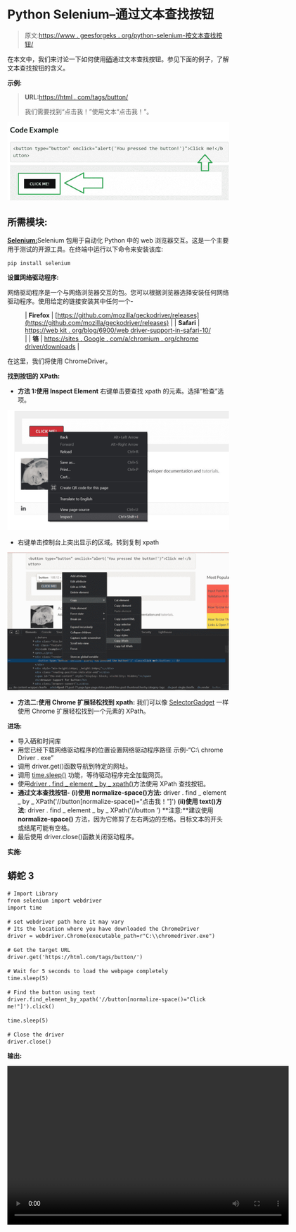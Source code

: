 # Python Selenium–通过文本查找按钮

> 原文:[https://www . geesforgeks . org/python-selenium-按文本查找按钮/](https://www.geeksforgeeks.org/python-selenium-find-button-by-text/)

在本文中，我们来讨论一下如何使用[硒](https://www.geeksforgeeks.org/browser-automation-using-selenium/)通过文本查找按钮。参见下面的例子，了解文本查找按钮的含义。

**示例:**

> **URL:**[https://html . com/tags/button/](https://html.com/tags/button/)
> 
> 我们需要找到“点击我！”使用文本“点击我！”。

![](img/907462343e72707181ba1ce3c6779cc6.png)

## **所需模块:**

[**Selenium:**](https://www.geeksforgeeks.org/browser-automation-using-selenium/)Selenium 包用于自动化 Python 中的 web 浏览器交互。这是一个主要用于测试的开源工具。在终端中运行以下命令来安装该库:

```
pip install selenium
```

**设置网络驱动程序:**

网络驱动程序是一个与网络浏览器交互的包。您可以根据浏览器选择安装任何网络驱动程序。使用给定的链接安装其中任何一个-

<figure class="table">

| **Firefox** | [https://github.com/mozilla/geckodriver/releases](https://github.com/mozilla/geckodriver/releases) |
| **Safari** | [https://web kit . org/blog/6900/web driver-support-in-safari-10/](https://webkit.org/blog/6900/webdriver-support-in-safari-10/) |
| **铬** | [https://sites . Google . com/a/chromium . org/chrome driver/downloads](https://sites.google.com/a/chromium.org/chromedriver/downloads) |

</figure>

在这里，我们将使用 ChromeDriver。

**找到按钮的 XPath:**

*   **方法 1:使用 Inspect Element**
    右键单击要查找 xpath 的元素。选择“检查”选项。

![](img/f6cc793482cd354d095356ced783a92e.png)

*   右键单击控制台上突出显示的区域。转到复制 xpath

![](img/04b284a88fafe31181d48b67b1809d95.png)

*   **方法二:使用 Chrome 扩展轻松找到 xpath:**
    我们可以像 [SelectorGadget](https://chrome.google.com/webstore/detail/selectorgadget/mhjhnkcfbdhnjickkkdbjoemdmbfginb?hl=en) 一样使用 Chrome 扩展轻松找到一个元素的 XPath。

**进场:**

*   导入硒和时间库
*   用您已经下载网络驱动程序的位置设置网络驱动程序路径
    示例-“C:\ chrome Driver . exe”
*   调用 driver.get()函数导航到特定的网址。
*   调用 [time.sleep()](https://www.geeksforgeeks.org/sleep-in-python/#:~:text=sleep()%20is%20defined%20in,due%20to%20the%20utility%20required.) 功能，等待驱动程序完全加载网页。
*   使用[driver . find _ element _ by _ xpath()](https://www.geeksforgeeks.org/find_elements_by_xpath-driver-method-selenium-python/)方法使用 XPath 查找按钮。
*   **通过文本查找按钮-**
    **(i)使用 normalize-space()方法:**
    driver . find _ element _ by _ XPath('//button[normalize-space()=“点击我！”]')
    **(ii)使用 text()方法:**
    driver . find _ element _ by _ XPath('//button ')
    **注意:**建议使用 **normalize-space()** 方法，因为它修剪了左右两边的空格。目标文本的开头或结尾可能有空格。
*   最后使用 driver.close()函数关闭驱动程序。

**实施:**

## 蟒蛇 3

```
# Import Library
from selenium import webdriver
import time

# set webdriver path here it may vary
# Its the location where you have downloaded the ChromeDriver
driver = webdriver.Chrome(executable_path=r"C:\\chromedriver.exe")

# Get the target URL
driver.get('https://html.com/tags/button/')

# Wait for 5 seconds to load the webpage completely
time.sleep(5)

# Find the button using text
driver.find_element_by_xpath('//button[normalize-space()="Click me!"]').click()

time.sleep(5)

# Close the driver
driver.close()
```

**输出:**

<video class="wp-video-shortcode" id="video-565290-1" width="640" height="360" preload="metadata" controls=""><source type="video/mp4" src="https://media.geeksforgeeks.org/wp-content/uploads/20210227233751/Find-Button-By-text.mp4?_=1">[https://media.geeksforgeeks.org/wp-content/uploads/20210227233751/Find-Button-By-text.mp4](https://media.geeksforgeeks.org/wp-content/uploads/20210227233751/Find-Button-By-text.mp4)</video>